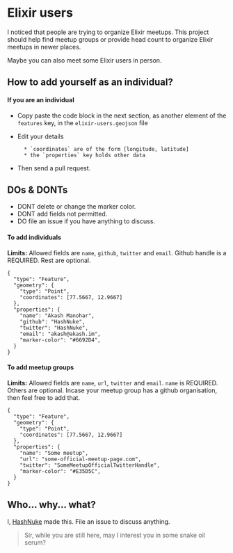 # Elixir users

I noticed that people are trying to organize Elixir meetups. This project should help find meetup groups or provide head count to organize Elixir meetups in newer places.

Maybe you can also meet some Elixir users in person.


## How to add yourself as an individual?

#### If you are an individual

* Copy paste the code block in the next section, as another element of the `features` key, in the `elixir-users.geojson` file

* Edit your details

        * `coordinates` are of the form [longitude, latitude]
        * the `properties` key holds other data

* Then send a pull request.


## DOs & DONTs

* DONT delete or change the marker color.
* DONT add fields not permitted.
* DO file an issue if you have anything to discuss.


#### To add individuals

**Limits:** Allowed fields are `name`, `github`, `twitter` and `email`. Github handle is a REQUIRED. Rest are optional.

```
{
  "type": "Feature",
  "geometry": {
    "type": "Point",
    "coordinates": [77.5667, 12.9667]
  },
  "properties": {
    "name": "Akash Manohar",
    "github": "HashNuke",
    "twitter": "HashNuke",
    "email": "akash@akash.im",
    "marker-color": "#6692D4",
  }
}
```

#### To add meetup groups

**Limits:** Allowed fields are `name`, `url`, `twitter` and `email`. `name` is REQUIRED. Others are optional. Incase your meetup group has a github organisation, then feel free to add that.

```
{
  "type": "Feature",
  "geometry": {
    "type": "Point",
    "coordinates": [77.5667, 12.9667]
  },
  "properties": {
    "name": "Some meetup",
    "url": "some-official-meetup-page.com",
    "twitter": "SomeMeetupOfficialTwitterHandle",
    "marker-color": "#E35D5C",
  }
}
```


## Who... why... what?

I, [HashNuke](http://github.com/HashNuke) made this. File an issue to discuss anything.

> Sir, while you are still here, may I interest you in some snake oil serum?
